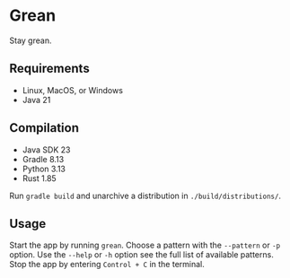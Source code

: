 # Grean
Stay grean.

## Requirements
- Linux, MacOS, or Windows
- Java 21

## Compilation
- Java SDK 23
- Gradle 8.13
- Python 3.13
- Rust 1.85

Run `gradle build` and unarchive a distribution in `./build/distributions/`.

## Usage
Start the app by running `grean`. Choose a pattern with the `--pattern` or `-p`
option. Use the `--help` or `-h` option see the full list of available
patterns. Stop the app by entering `Control + C` in the terminal.
